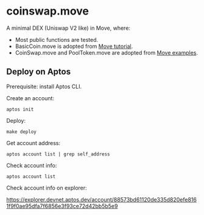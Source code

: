 # coinswap.move

A minimal DEX (Uniswap V2 like) in Move, where:

- Most public functions are tested.
- BasicCoin.move is adopted from [Move tutorial](https://github.com/move-language/move/tree/main/language/documentation/tutorial).
- CoinSwap.move and PoolToken.move are adopted from [Move examples](https://github.com/move-language/move/tree/main/language/documentation/examples/experimental/coin-swap).

## Deploy on Aptos

Prerequisite: install Aptos CLI.

Create an account:

```
aptos init
```

Deploy:

```
make deploy
```

Get account address:

```
aptos account list | grep self_address
```

Check account info:

```
aptos account list
```

Check account info on explorer:

https://explorer.devnet.aptos.dev/account/88573bd61120de335d820efe8161f9f0ae95dfa7f6856e3f93ce72d42bb5b5e9
